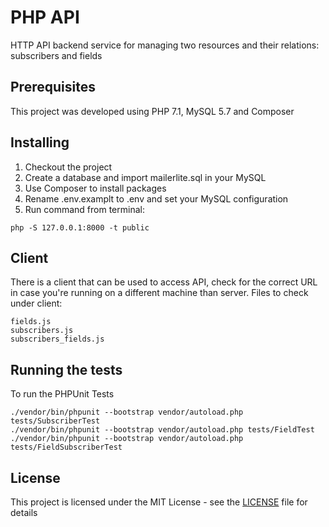 # PHP API

HTTP API backend service for managing two resources and their relations: subscribers and fields

## Prerequisites

This project was developed using PHP 7.1, MySQL 5.7 and Composer

## Installing

 1. Checkout the project
 2. Create a database and import mailerlite.sql in your MySQL
 3. Use Composer to install packages
 4. Rename .env.examplt to .env and set your MySQL configuration
 5. Run command from terminal:

```
php -S 127.0.0.1:8000 -t public
```

## Client

There is a client that can be used to access API, check for the correct URL in case you're running on a different machine than server.
Files to check under client:

```
fields.js
subscribers.js
subscribers_fields.js
```

## Running the tests

To run the PHPUnit Tests

```
./vendor/bin/phpunit --bootstrap vendor/autoload.php tests/SubscriberTest
./vendor/bin/phpunit --bootstrap vendor/autoload.php tests/FieldTest
./vendor/bin/phpunit --bootstrap vendor/autoload.php tests/FieldSubscriberTest
```

## License

This project is licensed under the MIT License - see the [LICENSE](LICENSE) file for details
